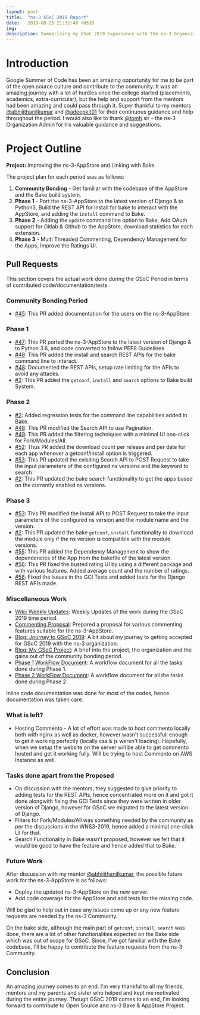```yaml
---
layout: post
title:  "ns-3 GSoC 2019 Report"
date:   2019-08-25 21:32:40 +0530
img:
description: Summarizing my GSoC 2019 Experience with the ns-3 Organization and my mentors. 
---
```


# Introduction

Google Summer of Code has been an amazing opportunity for me to be part of the open source culture and contribute to the community. It was an amazing journey with a lot of hurdles once the college started (placements, academics, extra-curricular), but the help and support from the mentors had been amazing and could pass through it. Super thankful to my mentors [@abhijithanilkumar](https://github.com/abhijithanilkumar/) and [@adeepkit01](https://github.com/adeepkit01) for their continuous guidance and help throughout the period. I would also like to thank [@tomh](http://www.tomh.org/) sir - the ns-3 Organization Admin for his valuable guidance and suggestions.

# Project Outline

**Project:** Improving the ns-3-AppStore and Linking with Bake.

The project plan for each period was as follows:

1. **Community Bonding** - Get familiar with the codebase of the AppStore and the Bake build system.
2. **Phase 1** - Port the ns-3-AppStore to the latest version of Django & to Python3, Build the REST API for install for bake to interact with the AppStore, and adding the `install` command to Bake.
3. **Phase 2** - Adding the `update` command line option to Bake, Add OAuth support for Gitlab & Github to the AppStore, download statistics for each extension.
4. **Phase 3** - Multi Threaded Commenting, Dependency Management for the Apps, Improve the Ratings UI.

## Pull Requests

This section covers the actual work done during the GSoC Period in terms of contributed code/documentation/tests.

### Community Bonding Period

- [#45](https://github.com/abhijithanilkumar/ns-3-AppStore/pull/45): This PR added documentation for the users on the ns-3-AppStore

### Phase 1

- [#47](https://github.com/abhijithanilkumar/ns-3-AppStore/pull/47): This PR ported the ns-3-AppStore to the latest version of Django & to Python 3.6, and code converted to follow PEP8 Guidelines
- [#48](https://github.com/abhijithanilkumar/ns-3-AppStore/pull/48): This PR added the install and search REST APIs for the bake command line to interact.
- [#48](https://github.com/abhijithanilkumar/ns-3-AppStore/pull/48): Documented the REST APIs, setup rate limiting for the APIs to avoid any attacks.
- [#2](https://gitlab.com/nsnam/bake/merge_requests/2): This PR added the `getconf`, `install` and `search` options to Bake build System.

### Phase 2

- [#2](https://gitlab.com/nsnam/bake/merge_requests/2): Added regression tests for the command line capabilities added in Bake.
- [#48](https://github.com/abhijithanilkumar/ns-3-AppStore/pull/48): This PR modified the Search API to use Pagination.
- [#49](https://github.com/abhijithanilkumar/ns-3-AppStore/pull/49): This PR added the filtering techniques with a minimal UI one-click for Fork/Modules/All.
- [#52](https://github.com/abhijithanilkumar/ns-3-AppStore/pull/52): Thus PR added the download count per release and per date for each app whenever a getconf/install option is triggered.
- [#53](https://github.com/abhijithanilkumar/ns-3-AppStore/pull/53): This PR updated the exisiting Search API to POST Request to take the input parameters of the configured ns versions and the keyword to search
- [#2](https://gitlab.com/nsnam/bake/merge_requests/2): This PR updated the bake search functionality to get the apps based on the currently enabled ns versions. 


### Phase 3

- [#53](https://github.com/abhijithanilkumar/ns-3-AppStore/pull/53): This PR modified the Install API to POST Request to take the input parameters of the configured ns version and the module name and the version.
- [#2](https://gitlab.com/nsnam/bake/merge_requests/2): This PR updated the bake `getconf`, `install` functionality to download the module only if the ns version is compatible with the module versions.
- [#55](https://github.com/abhijithanilkumar/ns-3-AppStore/pull/55): This PR added the Dependency Management to show the dependencies of the App from the bakefile of the latest version.
- [#56](https://github.com/abhijithanilkumar/ns-3-AppStore/pull/56): This PR fixed the busted rating UI by using a different package and with various features. Added average count and the number of ratings.
- [#58](https://github.com/abhijithanilkumar/ns-3-AppStore/pull/58): Fixed the issues in the GCI Tests and added tests for the Django REST APIs made.

### Miscellaneous Work

- [Wiki: Weekly Updates](https://www.nsnam.org/wiki/GSOC2019AppStore): Weekly Updates of the work during the GSoC 2019 time period.
- [Commenting Proposal](https://docs.google.com/document/d/1GBUEQYbSuYFPxoKXJLZaqhRlh0xkNwizFPmNVWEmi5Y/edit?usp=sharing): Prepared a proposal for various commenting features suitable for the ns-3-AppStore.
- [Blog: Journey to GSoC 2019](https://mishal23.github.io/journey-to-gsoc-2019/): A bit about my journey to getting accepted for GSoC 2019 with the ns-3 organization. 
- [Blog: My GSoC Project](https://mishal23.github.io/my-gsoc-project/): A brief into the project, the organization and the gains out of the community bonding period.
- [Phase 1 WorkFlow Document](https://docs.google.com/document/d/1urES5k0sJl24u2RE7dkpNdGaISCSvdvEKEDp5h5lYgA/edit?usp=sharing): A workflow document for all the tasks done during Phase 1.
- [Phase 2 WorkFlow Document](https://docs.google.com/document/d/1PXJUNT2Er2s8jyFOE2VeAjlXGl7ZwUoQFuryH5VYfBE/edit?usp=sharing): A workflow document for all the tasks done during Phase 2.

Inline code documentation was done for most of the codes, hence documentation was taken care.

### What is left?

- Hosting Commento - A lot of effort was made to host commento locally both with nginx as well as docker, however wasn't successfull enough to get it working perfectly (locally css & js weren't loading). Hopefully, when we setup the website on the server will be able to get commento hosted and get it working fully. Will be trying to host Commento on AWS Instance as well.

### Tasks done apart from the Proposed

- On discussion with the mentors, they suggested to give priority to adding tests for the REST APIs, hence concentrated more on it and got it done alongwith fixing the GCI Tests since they were written in older version of Django, however for GSoC we migrated to the latest version of Django.
- Filters for Fork/Modules/All was something needed by the community as per the discussions in the WNS3-2019, hence added a minimal one-click UI for that.
- Search Functionality in Bake wasn't proposed, however we felt that it would be good to have the feature and hence added that to Bake.

### Future Work

After discussion with my mentor [@abhijithanilkumar](https://github.com/abhijithanilkumar/), the possible future work for the ns-3-AppStore is as follows:
- Deploy the updated ns-3-AppStore on the new server.
- Add code coverage for the AppStore and add tests for the missing code.

Will be glad to help out in case any issues come up or any new feature requests are needed by the ns-3 Community.

On the bake side, although the main part of `getconf`, `install`, `search` was done, there are a lot of other functionalities expected on the Bake side which was out of scope for GSoC. Since, I've got familiar with the Bake codebase, I'll be happy to contribute the feature requests from the ns-3 Community.

## Conclusion

An amazing journey comes to an end. I'm very thankful to all my friends, mentors and my parents and sister who helped and kept me motivated during the entire journey. Though GSoC 2019 comes to an end, I'm looking forward to contribute to Open Source and ns-3 Bake & AppStore Project.

[ns3-gsoc]: https://summerofcode.withgoogle.com/organizations/4845767460651008/
[gsoc-project]: https://summerofcode.withgoogle.com/projects/#5385832846852096
[ns-3website]: http://nsnam.org/
[ns-3project]: https://www.nsnam.org/wiki/GSOC2019Projects#Improving_the_ns-3_AppStore_and_linking_with_bake

